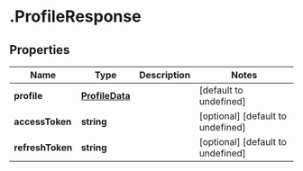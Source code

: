 # .ProfileResponse

## Properties

Name | Type | Description | Notes
------------ | ------------- | ------------- | -------------
**profile** | [**ProfileData**](ProfileData.md) |  | [default to undefined]
**accessToken** | **string** |  | [optional] [default to undefined]
**refreshToken** | **string** |  | [optional] [default to undefined]

